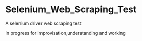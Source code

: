 # Selenium_Web_Scraping_Test

A selenium driver web scraping test

In progress for improvisation,understanding and working
